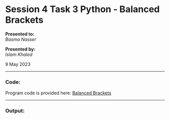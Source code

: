 # Session 4 Task 3 Python - Balanced Brackets

**Presented to:**    
_Basma Nasser_    

**Presented by:**   
_Islam Khaled_    

9 May 2023

-----------------------------------------
### Code:
Program code is provided here: [Balanced Brackets](https://github.com/eslamkhaled560/Sprints-Tasks/blob/main/6-%20Python/3-%20Balanced%20Brackets/main.py)

-----------------------------------------
### Output:
